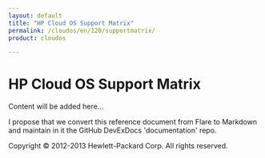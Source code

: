 ```yaml
---
layout: default
title: "HP Cloud OS Support Matrix"
permalink: /cloudos/en/120/supportmatrix/
product: cloudos

---
```


# HP Cloud OS Support Matrix

Content will be added here...

I propose that we convert this reference document from Flare to Markdown and maintain in it the GitHub DevExDocs 'documentation' repo. 

Copyright &copy; 2012-2013 Hewlett-Packard Corp. All rights reserved.


